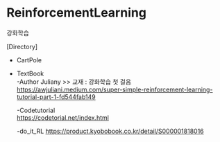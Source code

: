# ReinforcementLearning  

강화학습     

[Directory]  
- CartPole  
- TextBook  
    -Author Juliany >> 교재 : 강화학습 첫 걸음  
    https://awjuliani.medium.com/super-simple-reinforcement-learning-tutorial-part-1-fd544fab149  
    
    -Codetutorial  
    https://codetorial.net/index.html  
    
    -do_it_RL
    https://product.kyobobook.co.kr/detail/S000001818016  
